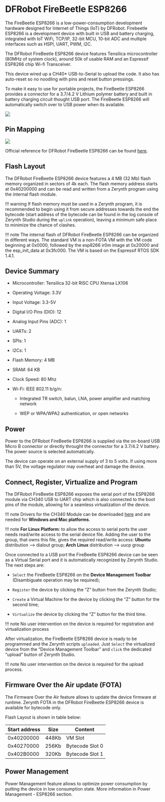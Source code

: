 # DFRobot FireBeetle ESP8266

The FireBeetle ESP8266 is a low-power-consumption development hardware designed for Internet of Things (IoT) by DFRobot. Firebeetle ESP8266 is a development device with built in USB and battery charging, integrated with IoT WiFi, TCP/IP, 32-bit MCU, 10-bit ADC and multiple interfaces such as HSPI, UART, PWM, I2C.

The DFRobot FireBeetle ESP8266 device features Tensilica microcontroller (80MHz of system clock), around 50k of usable RAM and an Espressif ESP8266 chip Wi-fi Transceiver.

This device wired up a CH40\* USB-to-Serial to upload the code. It also has auto-reset so no noodling with pins and reset button pressings.

To make it easy to use for portable projects, the FireBeetle ESP8266 provides a connector for a 3.7/4.2 V Lithium polymer battery and built in battery charging circuit thought USB port. The FireBeetle ESP8266 will automatically switch over to USB power when its available.

![](https://github.com/zerynth/docs/blob/test/docs/reference/boards/firebeetle_esp8266/docs/img/firebeetle_esp8266.png?raw=true)

## Pin Mapping

![](https://github.com/zerynth/docs/blob/test/docs/reference/boards/firebeetle_esp8266/docs/img/firebeetle_esp8266_comm.jpg?raw=true)

Official reference for DFRobot FireBeetle ESP8266 can be found [here](https://www.dfrobot.com/product-1634.html).

## Flash Layout

The DFRobot FireBeetle ESP8266 device features a 4 MB (32 Mb) flash memory organized in sectors of 4k each. The flash memory address starts at 0x40200000 and can be read and written from a Zerynth program using the internal flash module.

!!! warning
	If flash memory must be used in a Zerynth program, it is recommended to begin using it from secure addresses towards the end the bytecode (start address of the bytecode can be found in the log console of Zerynth Studio during the ```uplink``` operation), leaving a minimum safe place to minimize the chance of clashes.

!!! note
	The internal flash of DFRobot FireBeetle ESP8266 can be organized in different ways. The standard VM is a non-FOTA VM with the VM code beginning at 0x0000, followed by the esp8266 ir0m image at 0x20000 and the esp_init_data at 0x3fc000. The VM is based on the Espressif RTOS SDK 1.4.1.

## Device Summary


* Microcontroller: Tensilica 32-bit RISC CPU Xtensa LX106


* Operating Voltage: 3.3V


* Input Voltage: 3.3-5V


* Digital I/O Pins (DIO): 12


* Analog Input Pins (ADC): 1


* UARTs: 2


* SPIs: 1


* I2Cs: 1


* Flash Memory: 4 MB


* SRAM: 64 KB


* Clock Speed: 80 Mhz


* Wi-Fi: IEEE 802.11 b/g/n:


    * Integrated TR switch, balun, LNA, power amplifier and matching network


    * WEP or WPA/WPA2 authentication, or open networks

## Power

Power to the DFRobot FireBeetle ESP8266 is supplied via the on-board USB Micro B connector or directly throught the connector for a 3.7/4.2 V battery. The power source is selected automatically.

The device can operate on an external supply of 3 to 5 volts. If using more than 5V, the voltage regulator may overheat and damage the device.

## Connect, Register, Virtualize and Program

The DFRobot FireBeetle ESP8266 exposes the serial port of the ESP8266 module via CH340 USB to UART chip which is also connected to the boot pins of the module, allowing for a seamless virtualization of the device.

!!! note
	Drivers for the CH340 Module can be downloaded [here](https://github.com/Arduinolibrary/DFRobot_FireBeetle_ESP8266_DFR0489/raw/master/CH340%20Driver.zip) and are needed for **Windows and Mac platforms**.

!!! note
	**For Linux Platform**: to allow the access to serial ports the user needs read/write access to the serial device file. Adding the user to the group, that owns this file, gives the required read/write access: **Ubuntu** distribution –> dialout group; **Arch Linux** distribution –> uucp group

Once connected to a USB port the FireBeetle ESP8266 device can be seen as a Virtual Serial port and it is automatically recognized by Zerynth Studio. The next steps are:


* ```Select``` the FireBeetle ESP8266 on the **Device Management Toolbar** (Disambiguate operation may be required);


* ```Register``` the device by clicking the “Z” button from the Zerynth Studio;


* ```Create``` a Virtual Machine for the device by clicking the “Z” button for the second time;


* ```Virtualize``` the device by clicking the “Z” button for the third time.

!!! note
	No user intervention on the device is required for registration and virtualization process

After virtualization, the FireBeetle ESP8266 device is ready to be programmed and the  Zerynth scripts ```uploaded```. Just ```Select``` the virtualized device from the “Device Management Toolbar” and ```click``` the dedicated “upload” button of Zerynth Studio.

!!! note
	No user intervention on the device is required for the upload process.

## Firmware Over the Air update (FOTA)

The Firmware Over the Air feature allows to update the device firmware at runtime. Zerynth FOTA in the DFRobot FireBeetle ESP8266 device is available for bytecode only.

Flash Layout is shown in table below:

| Start address | Size  | Content         |
|---------------|-------|-----------------|
| 0x40200000    | 448Kb | VM Slot         |
| 0x40270000    | 256Kb | Bytecode Slot 0 |
| 0x402B0000    | 320Kb | Bytecode Slot 1 |

## Power Management

Power Management feature allows to optimize power consumption by putting the device in low consumption state. More information in Power Management - ESP8266 section.
<!--stackedit_data:
eyJoaXN0b3J5IjpbOTE5NTc0Njk0LC0xMDA2NjM5ODA3XX0=
-->